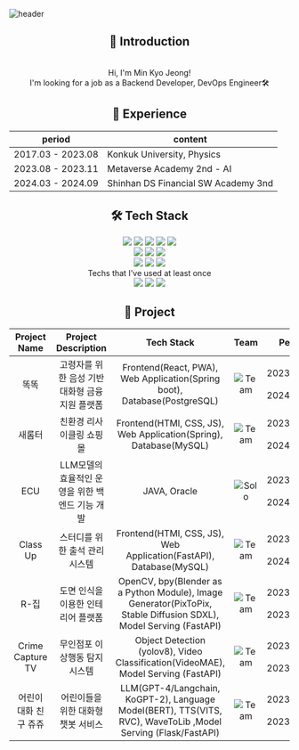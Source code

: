 ![header](https://capsule-render.vercel.app/api?type=venom&color=auto&height=300&section=header&text=Minkyo%20Jeong&fontSize=70)

<div align="center">

## 👋 Introduction 
<div>
    <br>
   Hi, I'm Min Kyo Jeong!
    <br>
   I'm looking for a job as a Backend Developer, DevOps Engineer🛠 <br>
</div>

## 📆 Experience
| period | content |
| ------- | ------- |
| 2017.03 - 2023.08 | Konkuk University, Physics |
| 2023.08 - 2023.11 | Metaverse Academy 2nd - AI |
| 2024.03 - 2024.09 | Shinhan DS Financial SW Academy 3nd |

## 🛠 Tech Stack
<div>
    <img src="https://img.shields.io/badge/Python-3776AB?style=flat-square&logo=Python&logoColor=white"/>
    <img src="https://img.shields.io/badge/Java-007396?style=flat-square&logo=coffeescript&logoColor=white"/>
    <img src="https://img.shields.io/badge/Spring-6DB33F?style=flat-square&logo=Spring&logoColor=white"/>
    <img src="https://img.shields.io/badge/Spring_Boot-6DB33F?style=flat-square&logo=SpringBoot&logoColor=white"/>
    <img src="https://img.shields.io/badge/FastAPI-009688?style=flat-square&logo=FastAPI&logoColor=white"/>
</div>
<div>
    <img src="https://img.shields.io/badge/Oracle-F80000?style=flat-square&logo=Oracle&logoColor=white"/>
    <img src="https://img.shields.io/badge/MySQL-4479A1?style=flat-square&logo=MySQL&logoColor=white"/>
    <img src="https://img.shields.io/badge/PostgreSQL-336791?style=flat-square&logo=PostgreSQL&logoColor=white"/>
</div>
<div>
    <img src="https://img.shields.io/badge/Docker-2496ED?style=flat-square&logo=Docker&logoColor=white"/>
    <img src="https://img.shields.io/badge/Git-F05032?style=flat-square&logo=Git&logoColor=white"/>
    <img src="https://img.shields.io/badge/GitHub-181717?style=flat-square&logo=GitHub&logoColor=white"/>
</div>
<div>
    Techs that I've used at least once<br>
   <img src="https://img.shields.io/badge/Kubernetes-326CE5?style=flat-square&logo=Kubernetes&logoColor=white"/>
   <img src="https://img.shields.io/badge/Jenkins-D24939?style=flat-square&logo=Jenkins&logoColor=white"/>
   <img src="https://img.shields.io/badge/Tekton-F46A2A?style=flat-square&logo=Tekton&logoColor=white"/>
</div>

## 📃 Project

|Project Name|Project Description|Tech Stack|Team|Period|Link|
|:---:|:---:|:---:|:---:|:---:|:---:|
| 똑똑 | 고령자를 위한 음성 기반 대화형 금융 지원 플랫폼 | Frontend(React, PWA), Web Application(Spring boot), Database(PostgreSQL) | ![Team](https://img.shields.io/badge/Team-red) | 2023/07/24 ~ 2024/09/11 | [Repo👉](https://github.com/Knock-and-knock/backend)|
| 새롬터 | 친환경 리사이클링 쇼핑몰 | Frontend(HTMl, CSS, JS), Web Application(Spring), Database(MySQL) | ![Team](https://img.shields.io/badge/Team-red) | 2023/05/27 ~ 2024/07/09 | [Repo👉](https://github.com/MinkyoDev/saerom-teo)|
| ECU | LLM모델의 효율적인 운영을 위한 백엔드 기능 개발 | JAVA, Oracle | ![Solo](https://img.shields.io/badge/Solo-blue) | 2023/04/08 ~ 2024/04/15 | [Repo👉](https://github.com/MinkyoDev/efficient-chatbot-use)|
| Class Up | 스터디를 위한 출석 관리 시스템 | Frontend(HTMl, CSS, JS), Web Application(FastAPI), Database(MySQL) | ![Team](https://img.shields.io/badge/Team-red) | 2023/12/14 ~ 2024/01/16 | [Repo👉](https://github.com/MinkyoJeong1/Class-Up)|
| R-집 | 도면 인식을 이용한 인테리어 플랫폼 | OpenCV, bpy(Blender as a Python Module), Image Generator(PixToPix, Stable Diffusion SDXL), Model Serving (FastAPI) | ![Team](https://img.shields.io/badge/Team-red) | 2023/10/06 ~ 2023/11/30 | [Repo👉](https://github.com/MinkyoJeong1/R-zipp)|
| Crime Capture TV | 무인점포 이상행동 탐지 시스템 | Object Detection (yolov8), Video Classification(VideoMAE), Model Serving (FastAPI) | ![Team](https://img.shields.io/badge/Team-red) | 2023/09/04 ~ 2023/09/27 | [Repo👉](https://github.com/MinkyoJeong1/Crime-capture-tv)|
| 어린이 대화 친구 쥬쥬 | 어린이들을 위한 대화형 챗봇 서비스 | LLM(GPT-4/Langchain, KoGPT-2), Language Model(BERT), TTS(VITS, RVC), WaveToLib ,Model Serving (Flask/FastAPI) | ![Team](https://img.shields.io/badge/Team-red) | 2023/08/07 ~ 2023/08/28 | [Repo👉](https://github.com/MinkyoJeong1/JUJU)|
